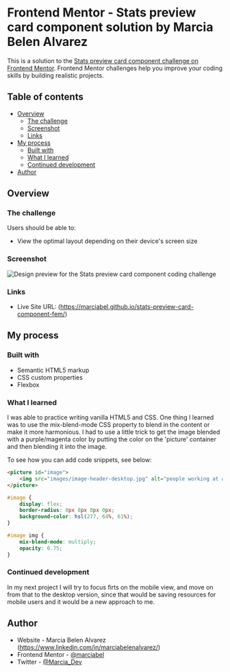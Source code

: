 # Frontend Mentor - Stats preview card component solution by Marcia Belen Alvarez

This is a solution to the [Stats preview card component challenge on Frontend Mentor](https://www.frontendmentor.io/challenges/stats-preview-card-component-8JqbgoU62). Frontend Mentor challenges help you improve your coding skills by building realistic projects. 

## Table of contents

- [Overview](#overview)
  - [The challenge](#the-challenge)
  - [Screenshot](#screenshot)
  - [Links](#links)
- [My process](#my-process)
  - [Built with](#built-with)
  - [What I learned](#what-i-learned)
  - [Continued development](#continued-development)
- [Author](#author)


## Overview

### The challenge

Users should be able to:

- View the optimal layout depending on their device's screen size

### Screenshot

![Design preview for the Stats preview card component coding challenge](./images/screenshot.JPG.jpg)

### Links

- Live Site URL: (https://marciabel.github.io/stats-preview-card-component-fem/)

## My process

### Built with

- Semantic HTML5 markup
- CSS custom properties
- Flexbox

### What I learned

I was able to practice writing vanilla HTML5 and CSS. One thing I learned was to use the mix-blend-mode CSS property to blend in the content or make it more harmonious. I had to use a little trick to get the image blended with a purple/magenta color by putting the color on the 'picture' container and then blending it into the image.




To see how you can add code snippets, see below:

```html
<picture id="image">
	<img src="images/image-header-desktop.jpg" alt="people working at an office">
</picture>
```
```css
#image {
    display: flex;
    border-radius: 0px 8px 8px 0px;
    background-color: hsl(277, 64%, 61%);
}

#image img {
    mix-blend-mode: multiply;
    opacity: 0.75;
}
```

### Continued development

In my next project I will try to focus firts on the mobile view, and move on from that to the desktop version, since that would be saving resources for mobile users and it would be a new approach to me.

## Author

- Website - Marcia Belen Alvarez (https://www.linkedin.com/in/marciabelenalvarez/)
- Frontend Mentor - [@marciabel](https://www.frontendmentor.io/profile/marciabel)
- Twitter - [@Marcia_Dev](https://twitter.com/Marcia_Dev)
